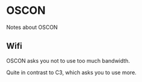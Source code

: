 # OSCON

Notes about OSCON

## Wifi

OSCON asks you not to use too much bandwidth.

Quite in contrast to C3, which asks you to use more.

